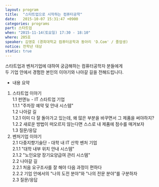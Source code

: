 ```yaml
---
layout: program
title:  "스타트업으로 시작하는 컴퓨터공학"
date:   2015-10-07 15:31:47 +0900
categories: programs
part: 스타트업
when: "2015-11-14(토요일) 17:30 - 18:10"
where: 205호
speaker: 김영호 (경희대학교 컴퓨터공학과 동아리 'D.Com' / 졸업생)
notice: 전학년 대상
static: true
---
```

스타트업과 벤처기업에 대하여 궁금해하는 컴퓨터공학자 분들에게  
두 기업 안에서 경험한 본인의 이야기와 나아갈 길을 전해드립니다.


* 내용 요약  
1. 스타트업 이야기  
1.1 펀앤뉴 - IT 스타트업 기업  
1.1.1 "주차장 예약 및 안내 시스템"  
1.2 나아갈 길  
1.2.1 이미 다 잘 돌아가고 있는데, 왜 많은 부분을 바꾸면서 그 제품을 써야하지?  
1.2.2 새로운 방법이 떠오르지 않는다면 스스로 내 제품에 점수를 매겨보자  
1.3 질문/응답  
2. 벤처기업 이야기  
2.1 다중지향기술단 - 대학 내 IT 산학 벤처 기업  
2.1.1 "대학 내부 위치 안내 시스템"  
2.1.2 "노인요양 장기요양급여 관리 시스템"  
2.2 나아갈 길  
2.2.1 처음 요구조사를 잘 해야 다음 과정이 편하다  
2.2.2 기업 안에서의 "나의 도전 분야"와 "나의 전문 분야"를 구분하자  
2.3 질문/응답  
